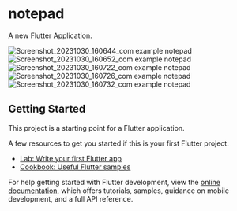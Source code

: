 # notepad

A new Flutter Application.

![Screenshot_20231030_160644_com example notepad](https://github.com/AbdelrahmanHydara/Notepad/assets/108473379/bfb33436-7fce-43b6-997e-abd9fe32a559) ![Screenshot_20231030_160652_com example notepad](https://github.com/AbdelrahmanHydara/Notepad/assets/108473379/54bad014-d4f3-444c-9ee4-0ddc02df43ca)
![Screenshot_20231030_160722_com example notepad](https://github.com/AbdelrahmanHydara/Notepad/assets/108473379/e24c6d4f-0889-48ef-96e0-91e2edb002e9)
![Screenshot_20231030_160726_com example notepad](https://github.com/AbdelrahmanHydara/Notepad/assets/108473379/88e627e0-4ae9-4709-b871-6e697aa6a979)
![Screenshot_20231030_160732_com example notepad](https://github.com/AbdelrahmanHydara/Notepad/assets/108473379/00734df3-73b3-4b5e-953e-dc60586ed71d)


## Getting Started

This project is a starting point for a Flutter application.

A few resources to get you started if this is your first Flutter project:

- [Lab: Write your first Flutter app](https://docs.flutter.dev/get-started/codelab)
- [Cookbook: Useful Flutter samples](https://docs.flutter.dev/cookbook)

For help getting started with Flutter development, view the
[online documentation](https://docs.flutter.dev/), which offers tutorials,
samples, guidance on mobile development, and a full API reference.

